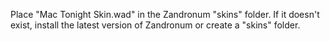Place "Mac Tonight Skin.wad" in the Zandronum "skins" folder. If it doesn't exist, install the latest version of Zandronum or create a "skins" folder.
